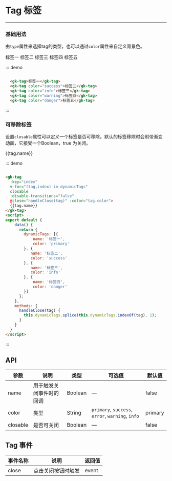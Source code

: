 <style>
  .gk__tag{
    margin-right: 10px;
  }
</style>

# Tag 标签
----
### 基础用法
由`type`属性来选择tag的类型，也可以通过`color`属性来自定义背景色。

<div class="demo-block">
  <gk-tag>标签一</gk-tag>
  <gk-tag color="success">标签二</gk-tag>
  <gk-tag color="info">标签三</gk-tag>
  <gk-tag color="warning">标签四</gk-tag>
  <gk-tag color="danger">标签五</gk-tag>
</div>

::: demo
```html

  <gk-tag>标签一</gk-tag>
  <gk-tag color="success">标签二</gk-tag>
  <gk-tag color="info">标签三</gk-tag>
  <gk-tag color="warning">标签四</gk-tag>
  <gk-tag color="danger">标签五</gk-tag>

```
:::



### 可移除标签
设置```closable```属性可以定义一个标签是否可移除。默认的标签移除时会附带渐变动画，它接受一个Boolean，true 为关闭。
<div class="demo-block">
<gk-tag
  :key="index"
  v-for="(tag,index) in dynamicTags"
  closable
  :disable-transitions="false"
  @close="handleClose(tag)" :color="tag.color">
  {{tag.name}}
</gk-tag>
<script>
export default {
    data() {
      return {
        dynamicTags: [{
           name: '标签一',
           color: 'primary' 
        }, {
           name: '标签二',
           color: 'success' 
        }, {
           name: '标签三',
           color: 'info'           
        }, {
            name: '标签四',
            color: 'danger'
        }]
      };
    },
    methods: {
      handleClose(tag) {
        this.dynamicTags.splice(this.dynamicTags.indexOf(tag), 1);
      }
    }
  }
</script>
</div>

::: demo
```html

<gk-tag
  :key="index"
  v-for="(tag,index) in dynamicTags"
  closable
  :disable-transitions="false"
  @close="handleClose(tag)" :color="tag.color">
  {{tag.name}}
</gk-tag>
<script>
export default {
    data() {
      return {
        dynamicTags: [{
            name: '标签一',
            color: 'primary' 
        }, {
           name: '标签二',
           color: 'success' 
        }, {
           name: '标签三',
           color: 'info'           
        }, {
            name: '标签四',
            color: 'danger'
        }]
      };
    },
    methods: {
      handleClose(tag) {
        this.dynamicTags.splice(this.dynamicTags.indexOf(tag), 1);
      }
    }
  }
</script>

```
:::

## API

| 参数      | 说明          | 类型      | 可选值                           | 默认值  |
|---------- |-------------- |---------- |--------------------------------  |-------- |
| name | 用于触发关闭事件时的回调 | Boolean | — | false |
| color | 类型 | String |  `primary`, `success`, `error`, `warning`, `info` | primary |
| closable | 是否可关闭 | Boolean | — | false |

## Tag 事件

| 事件名称      | 说明          | 返回值  |
|---------- |-------------- |---------- |
| close | 点击关闭按钮时触发 | event |
